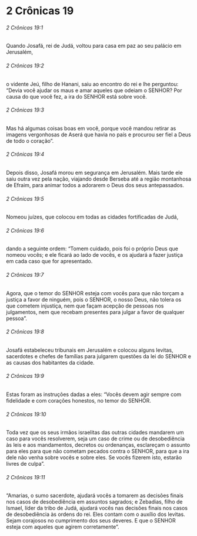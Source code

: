 # 2 Crônicas 19

###### 2 Crônicas 19:1

Quando Josafá, rei de Judá, voltou para casa em paz ao seu palácio em Jerusalém,

###### 2 Crônicas 19:2

o vidente Jeú, filho de Hanani, saiu ao encontro do rei e lhe perguntou: “Devia você ajudar os maus e amar aqueles que odeiam o SENHOR? Por causa do que você fez, a ira do SENHOR está sobre você.

###### 2 Crônicas 19:3

Mas há algumas coisas boas em você, porque você mandou retirar as imagens vergonhosas de Aserá que havia no país e procurou ser fiel a Deus de todo o coração”.

###### 2 Crônicas 19:4

Depois disso, Josafá morou em segurança em Jerusalém. Mais tarde ele saiu outra vez pela nação, viajando desde Berseba até a região montanhosa de Efraim, para animar todos a adorarem o Deus dos seus antepassados.

###### 2 Crônicas 19:5

Nomeou juízes, que colocou em todas as cidades fortificadas de Judá,

###### 2 Crônicas 19:6

dando a seguinte ordem: “Tomem cuidado, pois foi o próprio Deus que nomeou vocês; e ele ficará ao lado de vocês, e os ajudará a fazer justiça em cada caso que for apresentado.

###### 2 Crônicas 19:7

Agora, que o temor do SENHOR esteja com vocês para que não torçam a justiça a favor de ninguém, pois o SENHOR, o nosso Deus, não tolera os que cometem injustiça, nem que façam acepção de pessoas nos julgamentos, nem que recebam presentes para julgar a favor de qualquer pessoa”.

###### 2 Crônicas 19:8

Josafá estabeleceu tribunais em Jerusalém e colocou alguns levitas, sacerdotes e chefes de famílias para julgarem questões da lei do SENHOR e as causas dos habitantes da cidade.

###### 2 Crônicas 19:9

Estas foram as instruções dadas a eles: “Vocês devem agir sempre com fidelidade e com corações honestos, no temor do SENHOR.

###### 2 Crônicas 19:10

Toda vez que os seus irmãos israelitas das outras cidades mandarem um caso para vocês resolverem, seja um caso de crime ou de desobediência às leis e aos mandamentos, decretos ou ordenanças, esclareçam o assunto para eles para que não cometam pecados contra o SENHOR, para que a ira dele não venha sobre vocês e sobre eles. Se vocês fizerem isto, estarão livres de culpa”.

###### 2 Crônicas 19:11

“Amarias, o sumo sacerdote, ajudará vocês a tomarem as decisões finais nos casos de desobediência em assuntos sagrados; e Zebadias, filho de Ismael, líder da tribo de Judá, ajudará vocês nas decisões finais nos casos de desobediência às ordens do rei. Eles contam com o auxílio dos levitas. Sejam corajosos no cumprimento dos seus deveres. E que o SENHOR esteja com aqueles que agirem corretamente”.

